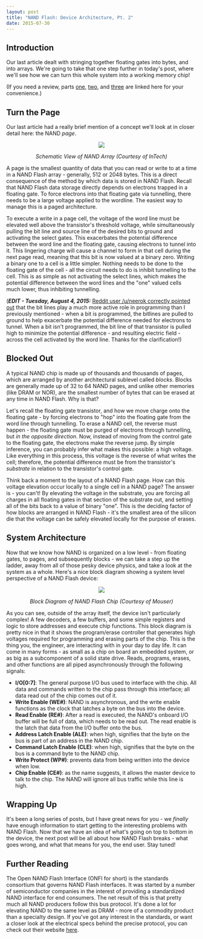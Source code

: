 ```yaml
---
layout: post
title: "NAND Flash: Device Architecture, Pt. 2"
date: 2015-07-30
---
```


## Introduction
Our last article dealt with stringing together floating gates into bytes, and into arrays. We're going to take that one step further in today's post, where we'll see how we can turn this whole system into a working memory chip! 

(If you need a review, parts [one](http://cushychicken.github.io/nand-pt1-transistors/), [two](http://cushychicken.github.io/nand-pt2-floating/), and [three](http://cushychicken.github.io/nand-pt3-arrays/) are linked here for your convenience.)

## Turn the Page
Our last article had a really brief mention of a concept we'll look at in closer detail here: the NAND _page_. 

<div align="center">
<img src="http://www.intechopen.com/source/html/19378/media/image2.jpeg"/>
<p align="center"><em>Schematic View of NAND Array (Courtesy of InTech)</em></p>
</div>

A page is the smallest quantity of data that you can read or write to at a time in a NAND Flash array - generally, 512 or 2048 bytes. This is a direct consequence of the method by which data is stored in NAND Flash. Recall that NAND Flash data storage directly depends on electrons trapped in a floating gate. To force electrons into that floating gate via tunnelling, there needs to be a large voltage applied to the wordline. The easiest way to manage this is a paged architecture.

To execute a write in a page cell, the voltage of the word line must be elevated well above the transistor's threshold voltage, while simultaneously pulling the bit line and source line of the desired bits to ground and activating the select gates. This exacerbates the potential difference between the word line and the floating gate, causing electrons to tunnel into it. This lingering charge will cause a channel to form in that cell during the next page read, meaning that this bit is now valued at a binary zero. Writing a binary one to a cell is a little simpler. Nothing needs to be done to the floating gate of the cell - all the circuit needs to do is inhibit tunnelling to the cell. This is as simple as not activating the select lines, which makes the potential difference between the word lines and the "one" valued cells much lower, thus inhibiting tunnelling. 

(**_EDIT - Tuesday, August 4, 2015:_** [Reddit user /u/neerok correctly pointed out](https://www.reddit.com/r/ECE/comments/3fctte/more_on_nand_flash_architecture_pt_4_in_a_series/ctonn3t) that the bit lines play a much more active role in programming than I previously mentioned - when a bit is programmed, the bitlines are pulled to ground to help exacerbate the potential difference needed for electrons to tunnel. When a bit isn't programmed, the bit line of that transistor is pulled high to minimize the potential difference - and resulting electric field - across the cell activated by the word line. Thanks for the clarification!)

## Blocked Out
A typical NAND chip is made up of thousands and thousands of pages, which are arranged by another architectural sublevel called _blocks_. Blocks are generally made up of 32 to 64 NAND pages, and unlike other memories (like DRAM or NOR), are the smallest number of bytes that can be erased at any time in NAND Flash. Why is that? 

Let's recall the floating gate transistor, and how we move charge onto the floating gate - by forcing electrons to "hop" into the floating gate from the word line through tunnelling. To erase a NAND cell, the reverse must happen - the floating gate must be purged of electrons through tunnelling, but _in the opposite direction_. Now, instead of moving from the control gate to the floating gate, the electrons make the reverse jump. By simple inference, you can probably infer what makes this possible: a high voltage. Like everything in this process, this voltage is the reverse of what writes the cell; therefore, the potential difference must be from the transistor's _substrate_ in relation to the transistor's control gate. 

Think back a moment to the layout of a NAND Flash page. How can this voltage elevation occur locally to a single cell in a NAND page? The answer is - you can't! By elevating the voltage in the substrate, you are forcing all charges in all floating gates in that section of the substrate out, and setting all of the bits back to a value of binary "one". This is the deciding factor of how blocks are arranged in NAND Flash - it's the smallest area of the silicon die that the voltage can be safely elevated locally for the purpose of erases. 

## System Architecture

Now that we know how NAND is organized on a low level - from floating gates, to pages, and subsequently blocks - we can take a step up the ladder, away from all of those pesky device physics, and take a look at the system as a whole. Here's a nice block diagram showing a system level perspective of a NAND Flash device:

<div align="center">
<img src="http://www.mouser.com/images/microsites/S34ML0x_blkdia.jpg"/>
<p align="center"><em>Block Diagram of NAND Flash Chip (Courtesy of Mouser)</em></p>
</div>

As you can see, outside of the array itself, the device isn't particularly complex! A few decoders, a few buffers, and some simple registers and logic to store addresses and execute chip functions. This block diagram is pretty nice in that it shows the program/erase controller that generates high voltages required for programming and erasing parts of the chip. This is the thing you, the engineer, are interacting with in your day to day life. It can come in many forms - as small as a chip on board an embedded system, or as big as a subcomponent of a solid state drive. Reads, programs, erases, and other functions are all piped asynchronously through the following signals:

* **I/O[0:7]**: The general purpose I/O bus used to interface with the chip. All data and commands written to the chip pass through this interface; all data read out of the chip comes out of it. 
* **Write Enable (WE#)**: NAND is asynchronous, and the write enable functions as the clock that latches a byte on the bus into the device. 
* **Read Enable (RE#)**: After a read is executed, the NAND's onboard I/O buffer will be full of data, which needs to be read out. The read enable is the latch that data from the I/O buffer onto the bus. 
* **Address Latch Enable (ALE)**: when high, signifies that the byte on the bus is part of an address in the NAND chip. 
* **Command Latch Enable (CLE)**: when high, signifies that the byte on the bus is a command byte to the NAND chip. 
* **Write Protect (WP#)**: prevents data from being written into the device when low. 
* **Chip Enable (CE#)**: as the name suggests, it allows the master device to talk to the chip. The NAND will ignore all bus traffic while this line is high. 

## Wrapping Up
It's been a long series of posts, but I have great news for you - we _finally_ have enough information to start getting to the interesting problems with NAND Flash. Now that we have an idea of what's going on top to bottom in the device, the next post will be all about how NAND Flash breaks - what goes wrong, and what that means for you, the end user. Stay tuned!

## Further Reading
The Open NAND Flash Interface (ONFI for short) is the standards consortium that governs NAND Flash interfaces. It was started by a number of semiconductor companies in the interest of providing a standardized NAND interface for end consumers. The net result of this is that pretty much all NAND producers follow this bus protocol. It's done a lot for elevating NAND to the same level as DRAM - more of a commodity product than a specialty design. If you've got any interest in the standards, or want a closer look at the electrical specs behind the precise protocol, you can check out their website [here](http://www.onfi.org/specifications).